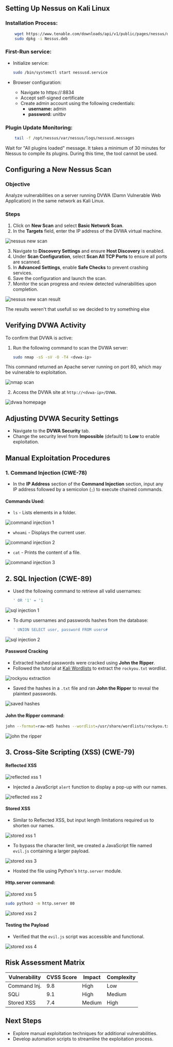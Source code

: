 ## Setting Up Nessus on Kali Linux

### Installation Process:
```bash
    wget https://www.tenable.com/downloads/api/v1/public/pages/nessus/downloads/<version>/download?i_agree_to_tenable_license_agreement=true -O Nessus.deb
    sudo dpkg -i Nessus.deb
```

### First-Run service:
- Initialize service:

    ```bash
    sudo /bin/systemctl start nessusd.service
    ```

- Browser configuration:
    - Navigate to https://<kali-ip>:8834
    - Accept self-signed certificate
    - Create admin account using the following credentials:
        - **username:** admin
        - **password:** unitbv

### Plugin Update Monitoring:
```bash
    tail -f /opt/nessus/var/nessus/logs/nessusd.messages
```

Wait for "All plugins loaded" message. It takes a minimum of 30 minutes for Nessus to compile its plugins. During this time, the tool cannot be used.

## Configuring a New Nessus Scan

### Objective
Analyze vulnerabilities on a server running DVWA (Damn Vulnerable Web Application) in the same network as Kali Linux.

### Steps
1. Click on **New Scan** and select **Basic Network Scan**.
2. In the **Targets** field, enter the IP address of the DVWA virtual machine.

![nessus new scan](https://github.com/LunaLynx12/GISC/blob/main/wiki/Attack%20Scripts/Ginerica%20Alexandru/images/1.png?raw=true)

3. Navigate to **Discovery Settings** and ensure **Host Discovery** is enabled.
4. Under **Scan Configuration**, select **Scan All TCP Ports** to ensure all ports are scanned.
5. In **Advanced Settings**, enable **Safe Checks** to prevent crashing services.
6. Save the configuration and launch the scan.
7. Monitor the scan progress and review detected vulnerabilities upon completion.

![nessus new scan result](https://github.com/LunaLynx12/GISC/blob/main/wiki/Attack%20Scripts/Ginerica%20Alexandru/images/2.png?raw=true)

The results weren't that usefull so we decided to try something else

## Verifying DVWA Activity

To confirm that DVWA is active:
1. Run the following command to scan the DVWA server:
    ```bash
    sudo nmap -sS -sV -O -T4 <dvwa-ip>
    ```
This command returned an Apache server running on port 80, which may be vulnerable to exploitation.

![nmap scan](https://github.com/LunaLynx12/GISC/blob/main/wiki/Attack%20Scripts/Ginerica%20Alexandru/images/3.png?raw=true)

2. Access the DVWA site at `http://<dvwa-ip>/DVWA`.

![dvwa homepage](https://github.com/LunaLynx12/GISC/blob/main/wiki/Attack%20Scripts/Ginerica%20Alexandru/images/4.png?raw=true)

## Adjusting DVWA Security Settings
- Navigate to the **DVWA Security** tab.
- Change the security level from **Impossible** (default) to **Low** to enable exploitation.

## Manual Exploitation Procedures

### 1. Command Injection (CWE-78)
- In the **IP Address** section of the **Command Injection** section, input any IP address followed by a semicolon (`;`) to execute chained commands.

#### Commands Used:
- `ls` - Lists elements in a folder.

![command injection 1](https://github.com/LunaLynx12/GISC/blob/main/wiki/Attack%20Scripts/Ginerica%20Alexandru/images/5.png?raw=true)

- `whoami` - Displays the current user.

![command injection 2](https://github.com/LunaLynx12/GISC/blob/main/wiki/Attack%20Scripts/Ginerica%20Alexandru/images/6.png?raw=true)

- `cat` - Prints the content of a file.

![command injection 3](https://github.com/LunaLynx12/GISC/blob/main/wiki/Attack%20Scripts/Ginerica%20Alexandru/images/7.png?raw=true)

## 2. SQL Injection (CWE-89)

- Used the following command to retrieve all valid usernames:
  ```sql
  ' OR '1' = '1
  ```

![sql injection 1](https://github.com/LunaLynx12/GISC/blob/main/wiki/Attack%20Scripts/Ginerica%20Alexandru/images/8.png?raw=true)

- To dump usernames and passwords hashes from the database:
  ```sql
  ' UNION SELECT user, password FROM users#
  ```

![sql injection 2](https://github.com/LunaLynx12/GISC/blob/main/wiki/Attack%20Scripts/Ginerica%20Alexandru/images/9.png?raw=true)

#### Password Cracking
- Extracted hashed passwords were cracked using **John the Ripper**.
- Followed the tutorial at [Kali Wordlists](https://www.kali.org/tools/wordlists/) to extract the `rockyou.txt` wordlist.

![rockyou extraction](https://github.com/LunaLynx12/GISC/blob/main/wiki/Attack%20Scripts/Ginerica%20Alexandru/images/10.png?raw=true)

- Saved the hashes in a `.txt` file and ran **John the Ripper** to reveal the plaintext passwords.

![saved hashes](https://github.com/LunaLynx12/GISC/blob/main/wiki/Attack%20Scripts/Ginerica%20Alexandru/images/11.png?raw=true)

#### John the Ripper command:

```bash
john --format=raw-md5 hashes --wordlist=/usr/share/wordlists/rockyou.txt
```

![john the ripper](https://github.com/LunaLynx12/GISC/blob/main/wiki/Attack%20Scripts/Ginerica%20Alexandru/images/12.png?raw=true)

## 3. Cross-Site Scripting (XSS) (CWE-79)

#### Reflected XSS
![reflected xss 1](https://github.com/LunaLynx12/GISC/blob/main/wiki/Attack%20Scripts/Ginerica%20Alexandru/images/14.png?raw=true)

- Injected a JavaScript `alert` function to display a pop-up with our names.

![reflected xss 2](https://github.com/LunaLynx12/GISC/blob/main/wiki/Attack%20Scripts/Ginerica%20Alexandru/images/13.png?raw=true)

#### Stored XSS
- Similar to Reflected XSS, but input length limitations required us to shorten our names.

![stored xss 1](https://github.com/LunaLynx12/GISC/blob/main/wiki/Attack%20Scripts/Ginerica%20Alexandru/images/15.png?raw=true)

- To bypass the character limit, we created a JavaScript file named `evil.js` containing a larger payload.

![stored xss 3](https://github.com/LunaLynx12/GISC/blob/main/wiki/Attack%20Scripts/Ginerica%20Alexandru/images/17.png?raw=true)

- Hosted the file using Python's `http.server` module.

#### Http.server command:

![stored xss 5](https://github.com/LunaLynx12/GISC/blob/main/wiki/Attack%20Scripts/Ginerica%20Alexandru/images/19.png?raw=true)

```bash
sudo python3 -m http.server 80
```

![stored xss 2](https://github.com/LunaLynx12/GISC/blob/main/wiki/Attack%20Scripts/Ginerica%20Alexandru/images/16.png?raw=true)


#### Testing the Payload
- Verified that the `evil.js` script was accessible and functional.

![stored xss 4](https://github.com/LunaLynx12/GISC/blob/main/wiki/Attack%20Scripts/Ginerica%20Alexandru/images/18.png?raw=true)

## Risk Assessment Matrix

| Vulnerability   | CVSS Score | Impact  | Complexity |
|------------------|------------|---------|------------|
| Command Inj.     | 9.8        | High    | Low        |
| SQLi             | 9.1        | High    | Medium     |
| Stored XSS       | 7.4        | Medium  | High       |

## Next Steps
- Explore manual exploitation techniques for additional vulnerabilities.
- Develop automation scripts to streamline the exploitation process.
